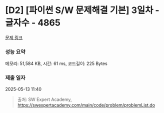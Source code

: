 # [D2] [파이썬 S/W 문제해결 기본] 3일차 - 글자수 - 4865 

[문제 링크](https://swexpertacademy.com/main/code/problem/problemDetail.do?contestProbId=AWTQSs6qQL0DFAVT) 

### 성능 요약

메모리: 51,584 KB, 시간: 61 ms, 코드길이: 225 Bytes

### 제출 일자

2025-05-13 11:40



> 출처: SW Expert Academy, https://swexpertacademy.com/main/code/problem/problemList.do